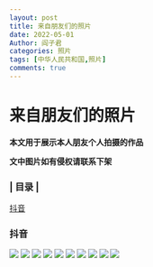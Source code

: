```yaml
---
layout: post
title: 来自朋友们的照片
date: 2022-05-01
Author: 阎子君
categories: 照片
tags: [中华人民共和国,照片]
comments: true
---
```


#  来自朋友们的照片

**本文用于展示本人朋友个人拍摄的作品**

**文中图片如有侵权请联系下架**

### | 目录 |

[抖音](#抖音)

### <span id="jump">抖音</span>

<img src="/images/Pictures/155.webp"/>

<img src="/images/Pictures/156.webp"/>

<img src="/images/Pictures/157.webp"/>

<img src="/images/Pictures/158.webp"/>

<img src="/images/Pictures/135.webp"/>

<img src="/images/Pictures/136.webp"/>

<img src="/images/Pictures/137.webp"/>

<img src="/images/Pictures/138.jpg"/>

<img src="/images/Pictures/139.jpg"/>

<img src="/images/Pictures/140.jpg"/>
